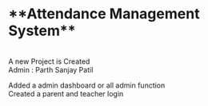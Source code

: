 <h1>**Attendance Management System**</h1>
<br>A new Project is Created
<br> Admin : Parth Sanjay Patil
<p>Added a admin dashboard or all admin function <br> Created a parent and teacher login</p>